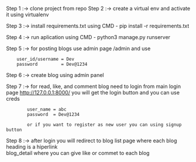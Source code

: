 Step 1 :-> clone project from repo
Step 2 :-> create a virtual env and activate it using virtualenv

Step 3 :-> install requirements.txt using CMD - pip install -r requirements.txt

Step 4 :-> run aplication using CMD - python3 manage.py runserver

Step 5 :-> for posting blogs use admin page /admin and use 

        user_id/username = Dev
        password         = Dev@1234


Step 6 :-> create blog using admin panel

Step 7 :-> for read, like, and comment blog need to login from main login page 
            http://127.0.0.1:8000/
            you will get the login button and you can use creds

            user_name = abc
            password  = Dev@1234

            or if you want to register as new user you can using signup button 

    
Step 8 :-> after login you will redirect to blog list page where each blog heading is a hiperlink    
          blog_detail where you can give like or commet to each blog
            
